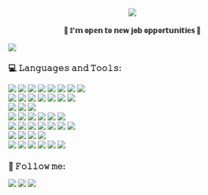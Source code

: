<h1  align='center'>
  <img src="https://readme-typing-svg.herokuapp.com?font=Courier+New&size=30&duration=4500&color=59A5FE&center=true&vCenter=true&width=700&lines=Hi+there%2C+I'm+Nikolay;I'm+BackEnd+Developer;With+Experience+In+The+FrontEnd">
</h1>

<h4 align='center'> 📍  𝕀'𝕞 𝕠𝕡𝕖𝕟 𝕥𝕠 𝕟𝕖𝕨 𝕛𝕠𝕓 𝕠𝕡𝕡𝕠𝕣𝕥𝕦𝕟𝕚𝕥𝕚𝕖𝕤  📍 </h4>

![](https://komarev.com/ghpvc/?username=shaolinjehzu&color=59A5FE&style=for-the-badge)

### 💻 𝙻𝚊𝚗𝚐𝚞𝚊𝚐𝚎𝚜 𝚊𝚗𝚍 𝚃𝚘𝚘𝚕𝚜:

<div>
  <img src="https://img.shields.io/badge/go-%23323330.svg?style=for-the-badge&logo=go&logoColor=white">
  <img src="https://img.shields.io/badge/rust-%23323330.svg?style=for-the-badge&logo=rust&logoColor=white">
  <img src="https://img.shields.io/badge/python-323330.svg?style=for-the-badge&logo=python&logoColor=white">
  <img src="https://img.shields.io/badge/java-%23323330.svg?style=for-the-badge&logo=java&logoColor=white">
  <img src="https://img.shields.io/badge/kotlin-%23323330.svg?style=for-the-badge&logo=kotlin&logoColor=white">
  <img src="https://img.shields.io/badge/php-%23323330.svg?style=for-the-badge&logo=php&logoColor=white">
  <img src="https://img.shields.io/badge/.net-%23323330?style=for-the-badge&logo=dotnet&logoColor=white">
  <img src="https://img.shields.io/badge/c++-%23323330?style=for-the-badge&logo=cplusplus&logoColor=white">
</div> 

<div>
  <img src="https://img.shields.io/badge/postgresql-%23323330.svg?style=for-the-badge&logo=postgresql&logoColor=white">
  <img src="https://img.shields.io/badge/mysql-%23323330.svg?style=for-the-badge&logo=mysql&logoColor=white">
  <img src="https://img.shields.io/badge/mongodb-%23323330.svg?style=for-the-badge&logo=mongodb&logoColor=white">
  <img src="https://img.shields.io/badge/redis-%23323330?style=for-the-badge&logo=redis&logoColor=white">
  <img src="https://img.shields.io/badge/tarantool-%23323330.svg?style=for-the-badge&logo=talenthouse&logoColor=white">
  <img src="https://img.shields.io/badge/clickhouse-323330.svg?style=for-the-badge&amp;logo=clickhouse&logoColor=white">
  <img src="https://img.shields.io/badge/oracle-323330.svg?style=for-the-badge&amp;logo=oracle&logoColor=white">
</div> 

<div>
  <img src="https://img.shields.io/badge/rabbitmq-%23323330.svg?style=for-the-badge&logo=rabbitmq&logoColor=white">
  <img src="https://img.shields.io/badge/kafka-%23323330.svg?style=for-the-badge&logo=apachekafka&logoColor=white">
  <img src="https://img.shields.io/badge/tarantool_queuee-%23323330.svg?style=for-the-badge&logo=talenthouse&logoColor=white">
</div> 

<div>
  <img src="https://img.shields.io/badge/javascript-%23323330.svg?style=for-the-badge&logo=javascript&logoColor=white">
  <img src="https://img.shields.io/badge/typescript-%23323330.svg?style=for-the-badge&logo=typescript&logoColor=white">
  <img src="https://img.shields.io/badge/react-%23323330.svg?style=for-the-badge&logo=react&logoColor=white">
  <img src="https://img.shields.io/badge/React_Router-%23323330?style=for-the-badge&logo=react-router&logoColor=white">
  <img src="https://img.shields.io/badge/redux-%23323330.svg?style=for-the-badge&logo=redux&logoColor=white">
  <img src="https://img.shields.io/badge/vue.js-323330?style=for-the-badge&amp;logo=vuedotjs&logoColor=white">
</div> 

<div>
  <img src="https://img.shields.io/badge/html5-%23323330.svg?style=for-the-badge&logo=html5&logoColor=white">
  <img src="https://img.shields.io/badge/css3-%23323330.svg?style=for-the-badge&logo=html5&logoColor=white">
  <img src="https://img.shields.io/badge/SASS-323330.svg?style=for-the-badge&logo=SASS&logoColor=white">
  <img src="https://img.shields.io/badge/gulp-%23323330.svg?style=for-the-badge&logo=gulp&logoColor=white">
  <img src="https://img.shields.io/badge/grunt-%23323330.svg?style=for-the-badge&logo=grunt&logoColor=white">
  <img src="https://img.shields.io/badge/webpack-%23323330.svg?style=for-the-badge&logo=webpack&logoColor=white">
  <img src="https://img.shields.io/badge/-material_ui-%23323330?style=for-the-badge&logo=mui&logoColor=white">
</div> 

<div>
  <img src="https://img.shields.io/badge/docker-%23323330.svg?style=for-the-badge&logo=docker&logoColor=white">
  <img src="https://img.shields.io/badge/kubernetes-%23323330.svg?style=for-the-badge&logo=kubernetes&logoColor=white">
  <img src="https://img.shields.io/badge/hyperv-323330.svg?style=for-the-badge&logo=hyper&logoColor=white">
  <img src="https://img.shields.io/badge/vmware-%23323330.svg?style=for-the-badge&logo=vmware&logoColor=white">
</div> 

<div>
  <img src="https://img.shields.io/badge/grafana-%23323330.svg?style=for-the-badge&logo=grafana&logoColor=white">
  <img src="https://img.shields.io/badge/prometheus-%23323330.svg?style=for-the-badge&logo=prometheus&logoColor=white">
  <img src="https://img.shields.io/badge/jaeger-323330.svg?style=for-the-badge&logo=opentelemetry&logoColor=white">
  <img src="https://img.shields.io/badge/consul-323330.svg?style=for-the-badge&logo=consul&logoColor=white">
  <img src="https://img.shields.io/badge/kibana-323330.svg?style=for-the-badge&logo=kibana&logoColor=white">
  <img src="https://img.shields.io/badge/zabbix-%23323330.svg?style=for-the-badge">
</div> 

### 📱 𝙵𝚘𝚕𝚕𝚘𝚠 𝚖𝚎:
<a href="mailto:maltsev@kitnk.ru"><img src="https://img.shields.io/badge/Gmail-323330?style=for-the-badge&logo=gmail&logoColor=white"></a> 
<a href="https://t.me/shaolinjehzu"><img src="https://img.shields.io/badge/Telegram-323330?style=for-the-badge&logo=telegram&logoColor=white"></a> 
<a href="https://www.linkedin.com/in/nikolay-maltsev-172010199"><img src="https://img.shields.io/badge/linkedin-%23323330.svg?style=for-the-badge&logo=linkedin&logoColor=white"></a> 
